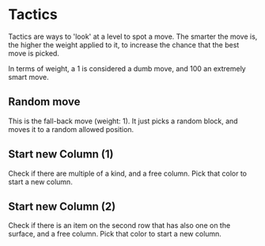 # Tactics

Tactics are ways to 'look' at a level to spot a move.
The smarter the move is, the higher the weight applied to it, to increase the chance that the best move is picked.

In terms of weight, a 1 is considered a dumb move, and 100 an extremely smart move.

## Random move

This is the fall-back move (weight: 1). It just picks a random block,
and moves it to a random allowed position.

## Start new Column (1)

Check if there are multiple of a kind, and a free column.
Pick that color to start a new column.

## Start new Column (2)

Check if there is an item on the second row that has also
one on the surface, and a free column.
Pick that color to start a new column.
